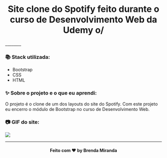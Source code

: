 <h1 align="center">
  Site clone do Spotify feito durante o curso de Desenvolvimento Web da Udemy o/
</h1>
________
 
### 📚  Stack utilizada:
* Bootstrap
* CSS
* HTML

### ✨  Sobre o projeto e o que eu aprendi:
O projeto é o clone de um dos layouts do site do Spotify. Com este projeto eu encerro o módulo de Bootstrap no curso de Desenvolvimento Web.

### 📷  GIF do site:

![](screenshots/1.gif)
________

<h4 align="center">
  Feito com ❤  by Brenda Miranda
</h4>
